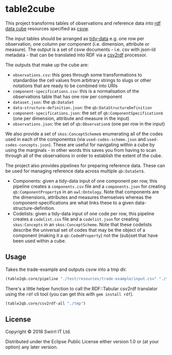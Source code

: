 # table2cube

This project transforms tables of observations and reference data into [rdf data cube](https://www.w3.org/TR/vocab-data-cube/) resources specified as [csvw](https://github.com/w3c/csvw).

The input tables should be arranged as [tidy-data](http://vita.had.co.nz/papers/tidy-data.pdf) e.g. one row per observation, one column per component (i.e. dimension, attribute or measure). The output is a set of csvw documents - i.e. csv with json-ld metadata - that can be translated into RDF via a [csv2rdf](http://www.w3.org/TR/csv2rdf/) processor.

The outputs that make up the cube are:

- `observations.csv`: this goes through some transformations to standardise the cell values from arbitrary strings to slugs or other notations that are ready to be combined into URIs
- `component-specifications.csv`: this is a normalisation of the observations table that has one row per component
- `dataset.json`: the `qb:DataSet`
- `data-structure-definition.json`: the `qb:DataStructureDefinition`
- `component-specifications.json`: the set of `qb:ComponentSpecification`s (one per dimension, attribute and measure in the input)
- `observations.json`: the set of `qb:Observation`s (one per row in the input)

We also provide a set of `skos:ConceptScheme`s enumerating all of the codes used in each of the componentss (via `used-codes-scheme.json` and `used-codes-concepts.json`). These are useful for navigating within a cube by using the marginals - in other words this saves you from having to scan through all of the observations in order to establish the extent of the cube.

The project also provides pipelines for preparing reference data. These can be used for managing reference data across multiple `qb:DataSet`s.

- Components: given a tidy-data input of one component per row, this pipeline creates a `components.csv` file and a `components.json` for creating `qb:ComponentProperty`s in an `owl:Ontology`. Note that components are the dimensions, attributes and measures themselves whereas the component-specifications are what links these to a given data-structure-definition.
- Codelists: given a tidy-data input of one code per row, this pipeline creates a `codelist.csv` file and a `codelist.json` for creating `skos:Concepts` in an `skos:ConceptScheme`. Note that these codelists describe the universal set of codes that may be the object of a component (making it a `qb:CodedProperty`) not the (sub)set that have been used within a cube.


## Usage

Takes the trade-example and outputs csvw into a tmp dir.

```clojure
(table2qb.core/pipeline "./test/resources/trade-example/input.csv" "./tmp" "Regional Trade" "regional-trade")
```

There's a little helper function to call the RDF::Tabular csv2rdf translator using the `rdf` cli tool (you can get this with `gem install rdf`).
```clojure
(table2qb.core/csv2rdf-all "./tmp")
```

## License

Copyright © 2018 Swirrl IT Ltd.

Distributed under the Eclipse Public License either version 1.0 or (at your option) any later version.
